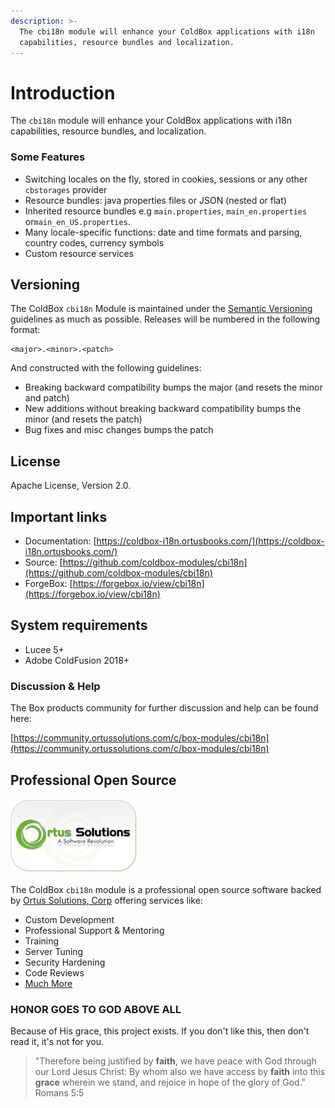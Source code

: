 ```yaml
---
description: >-
  The cbi18n module will enhance your ColdBox applications with i18n
  capabilities, resource bundles and localization.
---
```


# Introduction

The `cbi18n` module will enhance your ColdBox applications with i18n capabilities, resource bundles, and localization.

### Some Features

* Switching locales on the fly, stored in cookies, sessions or any other `cbstorages` provider
* Resource bundles: java properties files or JSON (nested or flat)
* Inherited resource bundles e.g   `main.properties`, `main_en.properties` or`main_en_US.properties`.
* Many locale-specific functions:  date and time formats and parsing, country codes,  currency symbols
* Custom resource services

## Versioning

The ColdBox `cbi18n` Module is maintained under the [Semantic Versioning](http://semver.org) guidelines as much as possible. Releases will be numbered in the following format:

```
<major>.<minor>.<patch>
```

And constructed with the following guidelines:

* Breaking backward compatibility bumps the major (and resets the minor and patch)
* New additions without breaking backward compatibility bumps the minor (and resets the patch)
* Bug fixes and misc changes bumps the patch

## License

Apache License, Version 2.0.

## Important links

* Documentation: [https://coldbox-i18n.ortusbooks.com/](https://coldbox-i18n.ortusbooks.com/)
* Source: [https://github.com/coldbox-modules/cbi18n](https://github.com/coldbox-modules/cbi18n)
* ForgeBox: [https://forgebox.io/view/cbi18n](https://forgebox.io/view/cbi18n)

## System requirements

* Lucee 5+
* Adobe ColdFusion 2018+



### Discussion & Help

&#x20;The Box products  community for further discussion and help can be found here:

[https://community.ortussolutions.com/c/box-modules/cbi18n](https://community.ortussolutions.com/c/box-modules/cbi18n)

## Professional Open Source

![Ortus Solutions, Corp](<.gitbook/assets/ortus solutions logo.png>)

The ColdBox `cbi18n` module is a professional open source software backed by [Ortus Solutions, Corp](http://www.ortussolutions.com/services) offering services like:

* Custom Development
* Professional Support & Mentoring
* Training
* Server Tuning
* Security Hardening
* Code Reviews
* [Much More](http://www.ortussolutions.com/services)

### HONOR GOES TO GOD ABOVE ALL

Because of His grace, this project exists. If you don't like this, then don't read it, it's not for you.

> "Therefore being justified by **faith**, we have peace with God through our Lord Jesus Christ: By whom also we have access by **faith** into this **grace** wherein we stand, and rejoice in hope of the glory of God." Romans 5:5
